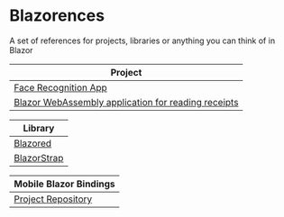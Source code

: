 # Blazorences
A set of references for projects, libraries or anything you can think of in Blazor 

| Project  | 
| --- | 
|  [Face Recognition App](https://www.codeproject.com/Articles/5305710/Building-a-Face-Recognition-App-with-Blazor) |
|  [Blazor WebAssembly application for reading receipts](https://github.com/daltskin/BlazorOCR) |

| Library |
| --- |
| [Blazored](https://github.com/Blazored) |
| [BlazorStrap](https://blazorstrap.io/) |

| Mobile Blazor Bindings |
| --- |
| [Project Repository](https://github.com/dotnet/MobileBlazorBindings) |
